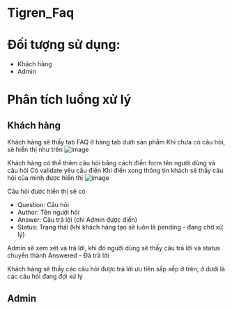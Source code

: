 # Tigren_Faq

# Đối tượng sử dụng: 
- Khách hàng 
- Admin

# Phân tích luồng xử lý
## Khách hàng

Khách hàng sẽ thấy tab FAQ ở hàng tab dưới sản phẩm
Khi chưa có câu hỏi, sẽ hiển thị như trên
![image](https://user-images.githubusercontent.com/72716233/227912106-cf591e1d-7089-4b65-baaf-0820011fe2da.png)

Khách hàng có thể thêm câu hỏi bằng cách điền form tên người dùng và câu hỏi
Có validate yêu cầu điền 
Khi điền xong thông tin khách sẽ thấy câu hỏi của mình được hiển thị 
![image](https://user-images.githubusercontent.com/72716233/227912942-f21492a0-eb09-4611-8f90-83010d9a7b60.png)

Câu hỏi được hiển thị sẽ có 
- Question: Câu hỏi
- Author: Tên người hỏi
- Answer: Câu trả lời (chỉ Admin được điền)
- Status: Trạng thái (khi khách hàng tạo sẽ luôn là pending - đang chờ xử lý)

Admin sẽ xem xét và trả lời, khi đó người dùng sẽ thấy câu trả lời và status chuyển thành Answered - Đã trả lời

Khách hàng sẽ thấy các câu hỏi được trả lời ưu tiên sắp xếp ở trên, ở dưới là các câu hỏi đang đợi xử lý

## Admin
